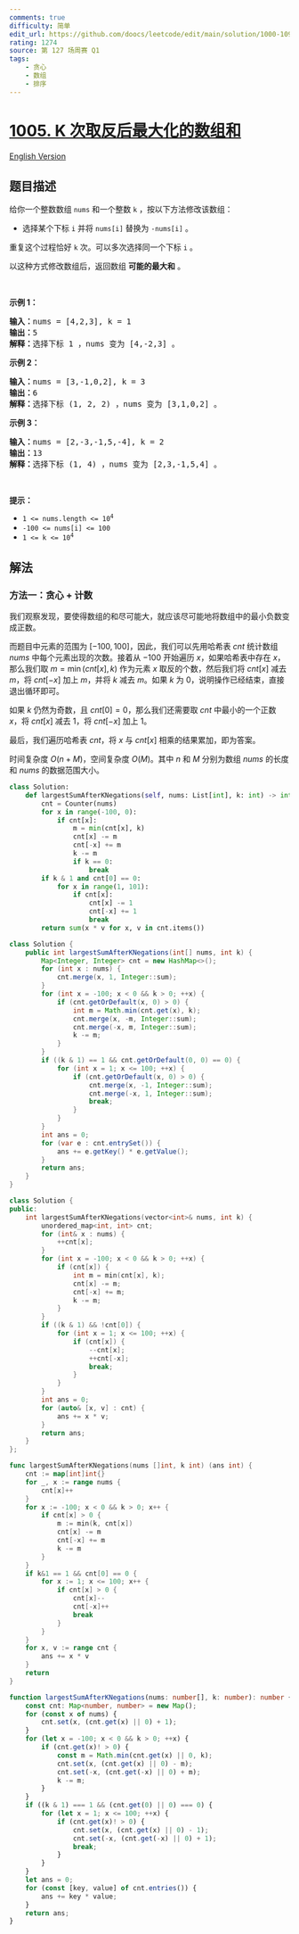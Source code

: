 ```yaml
---
comments: true
difficulty: 简单
edit_url: https://github.com/doocs/leetcode/edit/main/solution/1000-1099/1005.Maximize%20Sum%20Of%20Array%20After%20K%20Negations/README.md
rating: 1274
source: 第 127 场周赛 Q1
tags:
    - 贪心
    - 数组
    - 排序
---
```


# [1005. K 次取反后最大化的数组和](https://leetcode.cn/problems/maximize-sum-of-array-after-k-negations)

[English Version](/solution/1000-1099/1005.Maximize%20Sum%20Of%20Array%20After%20K%20Negations/README_EN.md)

## 题目描述

<!-- 这里写题目描述 -->

<p>给你一个整数数组 <code>nums</code> 和一个整数 <code>k</code> ，按以下方法修改该数组：</p>

<ul>
	<li>选择某个下标 <code>i</code>&nbsp;并将 <code>nums[i]</code> 替换为 <code>-nums[i]</code> 。</li>
</ul>

<p>重复这个过程恰好 <code>k</code> 次。可以多次选择同一个下标 <code>i</code> 。</p>

<p>以这种方式修改数组后，返回数组 <strong>可能的最大和</strong> 。</p>

<p>&nbsp;</p>

<p><strong>示例 1：</strong></p>

<pre>
<strong>输入：</strong>nums = [4,2,3], k = 1
<strong>输出：</strong>5
<strong>解释：</strong>选择下标 1 ，nums 变为 [4,-2,3] 。
</pre>

<p><strong>示例 2：</strong></p>

<pre>
<strong>输入：</strong>nums = [3,-1,0,2], k = 3
<strong>输出：</strong>6
<strong>解释：</strong>选择下标 (1, 2, 2) ，nums 变为 [3,1,0,2] 。
</pre>

<p><strong>示例 3：</strong></p>

<pre>
<strong>输入：</strong>nums = [2,-3,-1,5,-4], k = 2
<strong>输出：</strong>13
<strong>解释：</strong>选择下标 (1, 4) ，nums 变为 [2,3,-1,5,4] 。
</pre>

<p>&nbsp;</p>

<p><strong>提示：</strong></p>

<ul>
	<li><code>1 &lt;= nums.length &lt;= 10<sup>4</sup></code></li>
	<li><code>-100 &lt;= nums[i] &lt;= 100</code></li>
	<li><code>1 &lt;= k &lt;= 10<sup>4</sup></code></li>
</ul>

## 解法

### 方法一：贪心 + 计数

我们观察发现，要使得数组的和尽可能大，就应该尽可能地将数组中的最小负数变成正数。

而题目中元素的范围为 $[-100,100]$，因此，我们可以先用哈希表 $cnt$ 统计数组 $nums$ 中每个元素出现的次数。接着从 $-100$ 开始遍历 $x$，如果哈希表中存在 $x$，那么我们取 $m = \min(cnt[x], k)$ 作为元素 $x$ 取反的个数，然后我们将 $cnt[x]$ 减去 $m$，将 $cnt[-x]$ 加上 $m$，并将 $k$ 减去 $m$。如果 $k$ 为 $0$，说明操作已经结束，直接退出循环即可。

如果 $k$ 仍然为奇数，且 $cnt[0]=0$，那么我们还需要取 $cnt$ 中最小的一个正数 $x$，将 $cnt[x]$ 减去 $1$，将 $cnt[-x]$ 加上 $1$。

最后，我们遍历哈希表 $cnt$，将 $x$ 与 $cnt[x]$ 相乘的结果累加，即为答案。

时间复杂度 $O(n + M)$，空间复杂度 $O(M)$。其中 $n$ 和 $M$ 分别为数组 $nums$ 的长度和 $nums$ 的数据范围大小。

<!-- tabs:start -->

```python
class Solution:
    def largestSumAfterKNegations(self, nums: List[int], k: int) -> int:
        cnt = Counter(nums)
        for x in range(-100, 0):
            if cnt[x]:
                m = min(cnt[x], k)
                cnt[x] -= m
                cnt[-x] += m
                k -= m
                if k == 0:
                    break
        if k & 1 and cnt[0] == 0:
            for x in range(1, 101):
                if cnt[x]:
                    cnt[x] -= 1
                    cnt[-x] += 1
                    break
        return sum(x * v for x, v in cnt.items())
```

```java
class Solution {
    public int largestSumAfterKNegations(int[] nums, int k) {
        Map<Integer, Integer> cnt = new HashMap<>();
        for (int x : nums) {
            cnt.merge(x, 1, Integer::sum);
        }
        for (int x = -100; x < 0 && k > 0; ++x) {
            if (cnt.getOrDefault(x, 0) > 0) {
                int m = Math.min(cnt.get(x), k);
                cnt.merge(x, -m, Integer::sum);
                cnt.merge(-x, m, Integer::sum);
                k -= m;
            }
        }
        if ((k & 1) == 1 && cnt.getOrDefault(0, 0) == 0) {
            for (int x = 1; x <= 100; ++x) {
                if (cnt.getOrDefault(x, 0) > 0) {
                    cnt.merge(x, -1, Integer::sum);
                    cnt.merge(-x, 1, Integer::sum);
                    break;
                }
            }
        }
        int ans = 0;
        for (var e : cnt.entrySet()) {
            ans += e.getKey() * e.getValue();
        }
        return ans;
    }
}
```

```cpp
class Solution {
public:
    int largestSumAfterKNegations(vector<int>& nums, int k) {
        unordered_map<int, int> cnt;
        for (int& x : nums) {
            ++cnt[x];
        }
        for (int x = -100; x < 0 && k > 0; ++x) {
            if (cnt[x]) {
                int m = min(cnt[x], k);
                cnt[x] -= m;
                cnt[-x] += m;
                k -= m;
            }
        }
        if ((k & 1) && !cnt[0]) {
            for (int x = 1; x <= 100; ++x) {
                if (cnt[x]) {
                    --cnt[x];
                    ++cnt[-x];
                    break;
                }
            }
        }
        int ans = 0;
        for (auto& [x, v] : cnt) {
            ans += x * v;
        }
        return ans;
    }
};
```

```go
func largestSumAfterKNegations(nums []int, k int) (ans int) {
	cnt := map[int]int{}
	for _, x := range nums {
		cnt[x]++
	}
	for x := -100; x < 0 && k > 0; x++ {
		if cnt[x] > 0 {
			m := min(k, cnt[x])
			cnt[x] -= m
			cnt[-x] += m
			k -= m
		}
	}
	if k&1 == 1 && cnt[0] == 0 {
		for x := 1; x <= 100; x++ {
			if cnt[x] > 0 {
				cnt[x]--
				cnt[-x]++
				break
			}
		}
	}
	for x, v := range cnt {
		ans += x * v
	}
	return
}
```

```ts
function largestSumAfterKNegations(nums: number[], k: number): number {
    const cnt: Map<number, number> = new Map();
    for (const x of nums) {
        cnt.set(x, (cnt.get(x) || 0) + 1);
    }
    for (let x = -100; x < 0 && k > 0; ++x) {
        if (cnt.get(x)! > 0) {
            const m = Math.min(cnt.get(x) || 0, k);
            cnt.set(x, (cnt.get(x) || 0) - m);
            cnt.set(-x, (cnt.get(-x) || 0) + m);
            k -= m;
        }
    }
    if ((k & 1) === 1 && (cnt.get(0) || 0) === 0) {
        for (let x = 1; x <= 100; ++x) {
            if (cnt.get(x)! > 0) {
                cnt.set(x, (cnt.get(x) || 0) - 1);
                cnt.set(-x, (cnt.get(-x) || 0) + 1);
                break;
            }
        }
    }
    let ans = 0;
    for (const [key, value] of cnt.entries()) {
        ans += key * value;
    }
    return ans;
}
```

<!-- tabs:end -->

<!-- end -->
